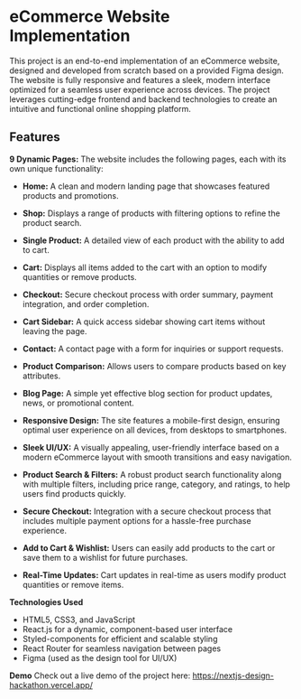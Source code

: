 # eCommerce Website Implementation

This project is an end-to-end implementation of an eCommerce website, designed and developed from scratch based on a provided Figma design. The website is fully responsive and features a sleek, modern interface optimized for a seamless user experience across devices. The project leverages cutting-edge frontend and backend technologies to create an intuitive and functional online shopping platform.

## Features <br>
**9 Dynamic Pages:** The website includes the following pages, each with its own unique functionality: <br>

- **Home:** A clean and modern landing page that showcases featured products and promotions. <br>
- **Shop:** Displays a range of products with filtering options to refine the product search. <br>
- **Single Product:** A detailed view of each product with the ability to add to cart. <br>
- **Cart:** Displays all items added to the cart with an option to modify quantities or remove products. <br>
- **Checkout:** Secure checkout process with order summary, payment integration, and order completion. <br>
- **Cart Sidebar:** A quick access sidebar showing cart items without leaving the page. <br>
- **Contact:** A contact page with a form for inquiries or support requests. <br>
- **Product Comparison:** Allows users to compare products based on key attributes. <br>
- **Blog Page:** A simple yet effective blog section for product updates, news, or promotional content. <br>
- **Responsive Design:** The site features a mobile-first design, ensuring optimal user experience on all devices, from desktops to smartphones. <br>

- **Sleek UI/UX:** A visually appealing, user-friendly interface based on a modern eCommerce layout with smooth transitions and easy navigation. <br>
- **Product Search & Filters:** A robust product search functionality along with multiple filters, including price range, category, and ratings, to help users find products quickly. 

- **Secure Checkout:** Integration with a secure checkout process that includes multiple payment options for a hassle-free purchase experience. 
- **Add to Cart & Wishlist:** Users can easily add products to the cart or save them to a wishlist for future purchases. 

- **Real-Time Updates:** Cart updates in real-time as users modify product quantities or remove items.

**Technologies Used**

- HTML5, CSS3, and JavaScript <br>
- React.js for a dynamic, component-based user interface <br>
- Styled-components for efficient and scalable styling <br>
- React Router for seamless navigation between pages <br>
- Figma (used as the design tool for UI/UX) <br>

**Demo**
Check out a live demo of the project here: https://nextjs-design-hackathon.vercel.app/
